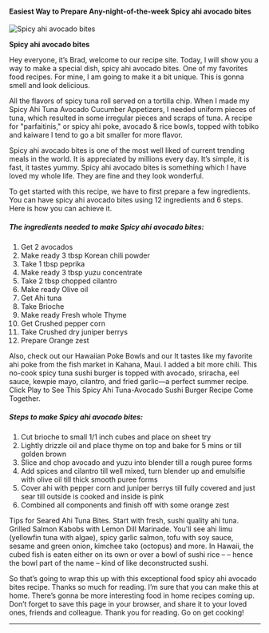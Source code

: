             

#### Easiest Way to Prepare Any-night-of-the-week Spicy ahi avocado bites

![Spicy ahi avocado bites](https://img-global.cpcdn.com/recipes/e0ba5d17f381cad0/751x532cq70/spicy-ahi-avocado-bites-recipe-main-photo.jpg)

**Spicy ahi avocado bites**

Hey everyone, it’s Brad, welcome to our recipe site. Today, I will show you a way to make a special dish, spicy ahi avocado bites. One of my favorites food recipes. For mine, I am going to make it a bit unique. This is gonna smell and look delicious.

All the flavors of spicy tuna roll served on a tortilla chip. When I made my Spicy Ahi Tuna Avocado Cucumber Appetizers, I needed uniform pieces of tuna, which resulted in some irregular pieces and scraps of tuna. A recipe for "parfaitinis," or spicy ahi poke, avocado & rice bowls, topped with tobiko and kaiware I tend to go a bit smaller for more flavor.

Spicy ahi avocado bites is one of the most well liked of current trending meals in the world. It is appreciated by millions every day. It’s simple, it is fast, it tastes yummy. Spicy ahi avocado bites is something which I have loved my whole life. They are fine and they look wonderful.

To get started with this recipe, we have to first prepare a few ingredients. You can have spicy ahi avocado bites using 12 ingredients and 6 steps. Here is how you can achieve it.

##### The ingredients needed to make Spicy ahi avocado bites:

1.  Get 2 avocados
2.  Make ready 3 tbsp Korean chili powder
3.  Take 1 tbsp peprika
4.  Make ready 3 tbsp yuzu concentrate
5.  Take 2 tbsp chopped cilantro
6.  Make ready Olive oil
7.  Get Ahi tuna
8.  Take Brioche
9.  Make ready Fresh whole Thyme
10.  Get Crushed pepper corn
11.  Take Crushed dry juniper berrys
12.  Prepare Orange zest

Also, check out our Hawaiian Poke Bowls and our It tastes like my favorite ahi poke from the fish market in Kahana, Maui. I added a bit more chili. This no-cook spicy tuna sushi burger is topped with avocado, sriracha, eel sauce, kewpie mayo, cilantro, and fried garlic—a perfect summer recipe. Click Play to See This Spicy Ahi Tuna-Avocado Sushi Burger Recipe Come Together.

##### Steps to make Spicy ahi avocado bites:

1.  Cut brioche to small 1/1 inch cubes and place on sheet try
2.  Lightly drizzle oil and place thyme on top and bake for 5 mins or till golden brown
3.  Slice and chop avocado and yuzu into blender till a rough puree forms
4.  Add spices and cilantro till well mixed, turn blender up and emulsifie with olive oil till thick smooth puree forms
5.  Cover ahi with pepper corn and juniper berrys till fully covered and just sear till outside is cooked and inside is pink
6.  Combined all components and finish off with some orange zest

Tips for Seared Ahi Tuna Bites. Start with fresh, sushi quality ahi tuna. Grilled Salmon Kabobs with Lemon Dill Marinade. You'll see ahi limu (yellowfin tuna with algae), spicy garlic salmon, tofu with soy sauce, sesame and green onion, kimchee tako (octopus) and more. In Hawaii, the cubed fish is eaten either on its own or over a bowl of sushi rice – – hence the bowl part of the name – kind of like deconstructed sushi.

So that’s going to wrap this up with this exceptional food spicy ahi avocado bites recipe. Thanks so much for reading. I’m sure that you can make this at home. There’s gonna be more interesting food in home recipes coming up. Don’t forget to save this page in your browser, and share it to your loved ones, friends and colleague. Thank you for reading. Go on get cooking!

* * *